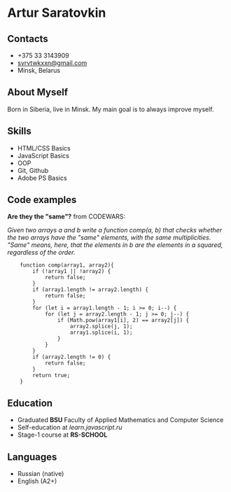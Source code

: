 # Artur Saratovkin

## Contacts
* +375 33 3143909
* svrvtwkxxn@gmail.com
* Minsk, Belarus

## About Myself
Born in Siberia, live in Minsk. My main goal is to always improve myself.

## Skills
* HTML/CSS Basics
* JavaScript Basics
* OOP 
* Git, Github
* Adobe PS Basics 

## Code examples
**Are they the "same"?** from CODEWARS:

*Given two arrays a and b write a function comp(a, b) that checks whether the two arrays have the "same" elements, with the same multiplicities. "Same" means, here, that the elements in b are the elements in a squared, regardless of the order.*

```
    function comp(array1, array2){
        if (!array1 || !array2) {
            return false;
        }
        if (array1.length != array2.length) {
            return false;
        }
        for (let i = array1.length - 1; i >= 0; i--) {
            for (let j = array2.length - 1; j >= 0; j--) {
                if (Math.pow(array1[i], 2) == array2[j]) {
                    array2.splice(j, 1);
                    array1.splice(i, 1);
                }
            }
        }
        if (array2.length != 0) {
            return false;
        }
        return true;
    }
```

## Education
* Graduated **BSU** Faculty of Applied Mathematics and Computer Science
* Self-education at *learn.javascript.ru*
* Stage-1 course at **RS-SCHOOL**

## Languages
* Russian (native)
* English (A2+)